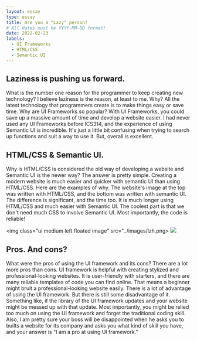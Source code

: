 ```yaml
---
layout: essay
type: essay
title: Are you a "Lazy" person?
# All dates must be YYYY-MM-DD format!
date: 2022-02-23
labels:
  - UI Frameworks
  - HTML/CSS
  - Semantic UI
---
```


## Laziness is pushing us forward.

What is the number one reason for the programmer to keep creating new technology? I believe laziness is the reason, at least to me. Why? All the latest technology that programmers create is to make things easy or save time. Why are UI Frameworks so popular? With UI Frameworks, you could save up a massive amount of time and develop a website easier. I had never used any UI Frameworks before ICS314, and the experience of using Semantic UI is incredible. It's just a little bit confusing when trying to search up functions and suit a way to use it. But, overall is excellent.

## HTML/CSS & Semantic UI.

Why is HTML/CSS is considered the old way of developing a website and Semantic UI is the newer way? The answer is pretty simple. Creating a modern website is much easier and quicker with semantic UI than using HTML/CSS. Here are the examples of why. The website's image at the top was written with HTML/CSS, and the bottom was written with semantic UI. The difference is significant, and the time too. It is much longer using HTML/CSS and much easier with Semantic UI. The coolest part is that we don't need much CSS to involve Semantic UI. Most importantly, the code is reliable!

<img class="ui medium left floated image" src="../images/lzh.png>
<img class="ui medium left floated image" src="../images/lzs.png">

## Pros. And cons?

What were the pros of using the UI framework and its cons? There are a lot more pros than cons. UI framework is helpful with creating stylized and professional-looking websites. It is user-friendly with starters, and there are many reliable templates of code you can find online. That means a beginner might bruit a professional-looking website easily. There is a lot of advantage of using the UI framework. But there is still some disadvantage of it. Something like, if the library of the UI framework updates and your website might be messed up with that update. Most importantly, you might be relied too much on using the UI framework and forget the traditional coding skill. Also, I am pretty sure your boss will be disappointed when he asks you to builts a website for its company and asks you what kind of skill you have, and your answer is "I am a pro at using UI framework." 
